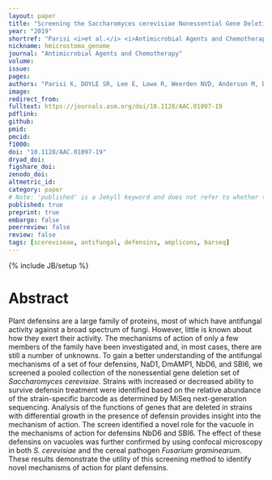 ```yaml
---
layout: paper
title: "Screening the Saccharomyces cerevisiae Nonessential Gene Deletion Library Reveals Diverse Mechanisms of Action for Antifungal Plant Defensins"
year: "2019"
shortref: "Parisi <i>et al.</i> <i>Antimicrobial Agents and Chemotherapy</i> 2019"
nickname: hmicrostoma_genome
journal: "Antimicrobial Agents and Chemotherapy"
volume: 
issue:
pages: 
authors: "Parisi K, DOYLE SR, Lee E, Lowe R, Weerden NVD, Anderson M, Bleackley M. "
image: 
redirect_from: 
fulltext: https://journals.asm.org/doi/10.1128/AAC.01097-19
pdflink: 
github:
pmid: 
pmcid: 
f1000: 
doi: "10.1128/AAC.01097-19"
dryad_doi:
figshare_doi: 
zenodo_doi: 
altmetric_id: 
category: paper
# Note: 'published' is a Jekyll keyword and does not refer to whether the paper is published, but rather to whether this Markdown should be part of the rendered site.
published: true
preprint: true
embargo: false	
peerreview: false
review: false
tags: [scereviseae, antifungal, defensins, amplicons, barseq]
---
```

{% include JB/setup %}

# Abstract 

Plant defensins are a large family of proteins, most of which have antifungal activity against a broad spectrum of fungi. However, little is known about how they exert their activity. The mechanisms of action of only a few members of the family have been investigated and, in most cases, there are still a number of unknowns. To gain a better understanding of the antifungal mechanisms of a set of four defensins, NaD1, DmAMP1, NbD6, and SBI6, we screened a pooled collection of the nonessential gene deletion set of *Saccharomyces cerevisiae*. Strains with increased or decreased ability to survive defensin treatment were identified based on the relative abundance of the strain-specific barcode as determined by MiSeq next-generation sequencing. Analysis of the functions of genes that are deleted in strains with differential growth in the presence of defensin provides insight into the mechanism of action. The screen identified a novel role for the vacuole in the mechanisms of action for defensins NbD6 and SBI6. The effect of these defensins on vacuoles was further confirmed by using confocal microscopy in both *S. cerevisiae* and the cereal pathogen *Fusarium graminearum*. These results demonstrate the utility of this screening method to identify novel mechanisms of action for plant defensins.


